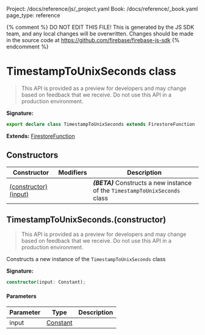 Project: /docs/reference/js/_project.yaml
Book: /docs/reference/_book.yaml
page_type: reference

{% comment %}
DO NOT EDIT THIS FILE!
This is generated by the JS SDK team, and any local changes will be
overwritten. Changes should be made in the source code at
https://github.com/firebase/firebase-js-sdk
{% endcomment %}

# TimestampToUnixSeconds class
> This API is provided as a preview for developers and may change based on feedback that we receive. Do not use this API in a production environment.
> 


<b>Signature:</b>

```typescript
export declare class TimestampToUnixSeconds extends FirestoreFunction 
```
<b>Extends:</b> [FirestoreFunction](./firestore_lite.firestorefunction.md#firestorefunction_class)

## Constructors

|  Constructor | Modifiers | Description |
|  --- | --- | --- |
|  [(constructor)(input)](./firestore_lite.timestamptounixseconds.md#timestamptounixsecondsconstructor) |  | <b><i>(BETA)</i></b> Constructs a new instance of the <code>TimestampToUnixSeconds</code> class |

## TimestampToUnixSeconds.(constructor)

> This API is provided as a preview for developers and may change based on feedback that we receive. Do not use this API in a production environment.
> 

Constructs a new instance of the `TimestampToUnixSeconds` class

<b>Signature:</b>

```typescript
constructor(input: Constant);
```

#### Parameters

|  Parameter | Type | Description |
|  --- | --- | --- |
|  input | [Constant](./firestore_lite.constant.md#constant_class) |  |

